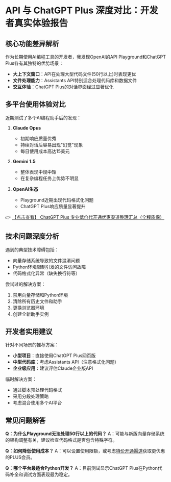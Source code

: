 # API 与 ChatGPT Plus 深度对比：开发者真实体验报告

## 核心功能差异解析

作为长期使用AI编程工具的开发者，我发现OpenAI的API Playground和ChatGPT Plus各有其独特的优势场景：

* **大上下文窗口**：API在处理大型代码文件(50行以上)时表现更优
* **文件处理能力**：Assistants API特别适合处理代码库和数据文件
* **交互体验**：ChatGPT Plus的对话界面经过显著优化

## 多平台使用体验对比

近期测试了多个AI编程助手后的发现：

1. **Claude Opus**  
   - 初期响应质量优秀  
   - 持续对话后容易出现"幻觉"现象  
   - 每日使用成本高达15美元

2. **Gemini 1.5**  
   - 整体表现中规中矩  
   - 在复杂编程任务上优势不明显

3. **OpenAI生态**  
   - Playground近期出现代码格式化问题  
   - ChatGPT Plus响应质量显著提升

👉 [【点击查看】 ChatGPT Plus 专业低价代开通优惠渠道整理汇总（全程质保）](https://bit.ly/DaiKai)

## 技术问题深度分析

遇到的典型技术障碍包括：

- 向量存储系统导致的文件混淆问题
- Python环境限制引发的文件访问故障
- 代码格式化异常（缺失换行符等）

尝试过的解决方案：
1. 禁用向量存储和Python环境
2. 清除所有历史文件和助手
3. 更换浏览器环境
4. 创建全新助手实例

## 开发者实用建议

针对不同场景的推荐方案：

* **小型项目**：直接使用ChatGPT Plus网页版
* **中型代码库**：考虑Assistants API（注意格式化问题）
* **企业级应用**：建议评估Claude企业版API

临时解决方案：
- 通过脚本预处理代码格式
- 采用分段处理策略
- 考虑混合使用多个AI平台

## 常见问题解答

**Q：为什么Playground无法处理50行以上的代码？**
A：可能与新版向量存储系统的架构调整有关，建议检查代码格式是否包含特殊字符。

**Q：如何降低使用成本？**
A：可以设置使用限额，或考虑[特价开通渠道](https://bit.ly/DaiKai)获取更优惠的PLUS会员。

**Q：哪个平台最适合Python开发？**
A：目前测试显示ChatGPT Plus在Python代码补全和调试方面表现最为稳定。